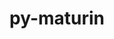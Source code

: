 ---
title: "py-maturin"
layout: cache
categories: [package, develop]
meta: {"compilers": ["apple-clang@=16.0.0", "gcc@=11.1.0", "gcc@=11.4.0", "gcc@=13.2.0", "gcc@=7.5.0"], "num_specs": 139, "num_specs_by_stack": {"data-vis-sdk": 8, "e4s": 18, "e4s-neoverse-v2": 12, "ml-darwin-aarch64-mps": 25, "ml-linux-aarch64-cpu": 24, "ml-linux-aarch64-cuda": 23, "ml-linux-x86_64-cpu": 25, "ml-linux-x86_64-cuda": 26, "ml-linux-x86_64-rocm": 6, "radiuss": 12, "root": 139}, "oss": ["sequoia", "ubuntu18.04", "ubuntu20.04", "ubuntu22.04", "ubuntu24.04"], "platforms": ["darwin", "linux"], "stacks": ["data-vis-sdk", "e4s", "e4s-neoverse-v2", "ml-darwin-aarch64-mps", "ml-linux-aarch64-cpu", "ml-linux-aarch64-cuda", "ml-linux-x86_64-cpu", "ml-linux-x86_64-cuda", "ml-linux-x86_64-rocm", "radiuss", "root"], "targets": ["aarch64", "neoverse_v2", "x86_64_v3"], "versions": ["1.8.2"]}
spec_details: [{"compiler": "gcc@=13.2.0", "hash": "22fzmq7jnei3ekkdtc6cjdilra7hdl2t", "os": "ubuntu24.04", "platform": "linux", "size": "-", "stacks": ["ml-linux-aarch64-cpu", "ml-linux-aarch64-cuda", "root"], "target": "aarch64", "variants": ["build_system=python_pip"], "versions": ["1.8.2"]}, {"compiler": "gcc@=11.4.0", "hash": "2aqb7ytsciskbvvdr4ehmdynck455qhx", "os": "ubuntu22.04", "platform": "linux", "size": "-", "stacks": ["e4s", "root"], "target": "x86_64_v3", "variants": ["build_system=python_pip"], "versions": ["1.8.2"]}, {"compiler": "gcc@=13.2.0", "hash": "2hunvia3esbo5ausq6xelh23qhp73xrr", "os": "ubuntu24.04", "platform": "linux", "size": "-", "stacks": ["ml-linux-aarch64-cpu", "ml-linux-aarch64-cuda", "root"], "target": "aarch64", "variants": ["build_system=python_pip"], "versions": ["1.8.2"]}, {"compiler": "gcc@=11.4.0", "hash": "2jaunp4rjxdgt3qbfnxal5lhowwi7e6a", "os": "ubuntu22.04", "platform": "linux", "size": "-", "stacks": ["e4s", "root"], "target": "x86_64_v3", "variants": ["build_system=python_pip"], "versions": ["1.8.2"]}, {"compiler": "gcc@=13.2.0", "hash": "2lnimy6y4ts4dhh7nhsct65kv7yzq35f", "os": "ubuntu24.04", "platform": "linux", "size": "-", "stacks": ["ml-linux-aarch64-cpu", "ml-linux-aarch64-cuda", "root"], "target": "aarch64", "variants": ["build_system=python_pip"], "versions": ["1.8.2"]}, {"compiler": "gcc@=13.2.0", "hash": "2pgobadliw2aqgrmy5uddk3c44v43yhh", "os": "ubuntu24.04", "platform": "linux", "size": "-", "stacks": ["ml-linux-aarch64-cpu", "ml-linux-aarch64-cuda", "root"], "target": "aarch64", "variants": ["build_system=python_pip"], "versions": ["1.8.2"]}, {"compiler": "apple-clang@=16.0.0", "hash": "3gyt5xht2ys7ck4h3aiul7cyeyu4hvhy", "os": "sequoia", "platform": "darwin", "size": "-", "stacks": ["ml-darwin-aarch64-mps", "root"], "target": "aarch64", "variants": ["build_system=python_pip"], "versions": ["1.8.2"]}, {"compiler": "gcc@=13.2.0", "hash": "3ipld72rmp7ummjnnifeypeqxj75wgef", "os": "ubuntu24.04", "platform": "linux", "size": "-", "stacks": ["ml-linux-x86_64-cpu", "ml-linux-x86_64-cuda", "ml-linux-x86_64-rocm", "root"], "target": "x86_64_v3", "variants": ["build_system=python_pip"], "versions": ["1.8.2"]}, {"compiler": "gcc@=11.4.0", "hash": "3irvditcar2hqgxzatmlwnn34mq4wcwv", "os": "ubuntu22.04", "platform": "linux", "size": "-", "stacks": ["e4s", "root"], "target": "x86_64_v3", "variants": ["build_system=python_pip"], "versions": ["1.8.2"]}, {"compiler": "gcc@=7.5.0", "hash": "3nr25fr6zdk67tqjip3sahfghkp6le63", "os": "ubuntu18.04", "platform": "linux", "size": "-", "stacks": ["root"], "target": "x86_64_v3", "variants": ["build_system=python_pip"], "versions": ["1.8.2"]}, {"compiler": "apple-clang@=16.0.0", "hash": "3th3u4ptjovu75sjdodx26gggcbz2edo", "os": "sequoia", "platform": "darwin", "size": "-", "stacks": ["ml-darwin-aarch64-mps", "root"], "target": "aarch64", "variants": ["build_system=python_pip"], "versions": ["1.8.2"]}, {"compiler": "apple-clang@=16.0.0", "hash": "3wmdd2ngymocqfg4msqnekk5o6mpoawn", "os": "sequoia", "platform": "darwin", "size": "-", "stacks": ["ml-darwin-aarch64-mps", "root"], "target": "aarch64", "variants": ["build_system=python_pip"], "versions": ["1.8.2"]}, {"compiler": "gcc@=7.5.0", "hash": "3zty7z6bwg4pf4voe6vmylfpweygokqt", "os": "ubuntu18.04", "platform": "linux", "size": "-", "stacks": ["radiuss", "root"], "target": "x86_64_v3", "variants": ["build_system=python_pip"], "versions": ["1.8.2"]}, {"compiler": "apple-clang@=16.0.0", "hash": "42beqlremq43sdtytlhfrciul5jk5igw", "os": "sequoia", "platform": "darwin", "size": "-", "stacks": ["ml-darwin-aarch64-mps", "root"], "target": "aarch64", "variants": ["build_system=python_pip"], "versions": ["1.8.2"]}, {"compiler": "gcc@=11.4.0", "hash": "4d26whlpwo6365biqrmjyqapemqfakkq", "os": "ubuntu22.04", "platform": "linux", "size": "-", "stacks": ["e4s", "root"], "target": "x86_64_v3", "variants": ["build_system=python_pip"], "versions": ["1.8.2"]}, {"compiler": "gcc@=13.2.0", "hash": "4xw2ayczhqqvkod5nskutizxsuvklqxt", "os": "ubuntu24.04", "platform": "linux", "size": "-", "stacks": ["ml-linux-aarch64-cpu", "ml-linux-aarch64-cuda", "root"], "target": "aarch64", "variants": ["build_system=python_pip"], "versions": ["1.8.2"]}, {"compiler": "gcc@=13.2.0", "hash": "53jejrngkg45j634oqgx5zxckfpy3m3g", "os": "ubuntu24.04", "platform": "linux", "size": "-", "stacks": ["ml-linux-aarch64-cpu", "ml-linux-aarch64-cuda", "root"], "target": "aarch64", "variants": ["build_system=python_pip"], "versions": ["1.8.2"]}, {"compiler": "gcc@=13.2.0", "hash": "5pqeig2xohkuuonj36vyy3wpjlg27m4e", "os": "ubuntu24.04", "platform": "linux", "size": "-", "stacks": ["ml-linux-x86_64-cpu", "ml-linux-x86_64-cuda", "ml-linux-x86_64-rocm", "root"], "target": "x86_64_v3", "variants": ["build_system=python_pip"], "versions": ["1.8.2"]}, {"compiler": "gcc@=13.2.0", "hash": "6vubi5nup2f4wruohh3bgbmwrm65tm7b", "os": "ubuntu24.04", "platform": "linux", "size": "-", "stacks": ["ml-linux-x86_64-cpu", "ml-linux-x86_64-cuda", "root"], "target": "x86_64_v3", "variants": ["build_system=python_pip"], "versions": ["1.8.2"]}, {"compiler": "gcc@=13.2.0", "hash": "6w5haxvjzmc5rbl4r2fenoelg7tk273t", "os": "ubuntu24.04", "platform": "linux", "size": "-", "stacks": ["ml-linux-aarch64-cpu", "ml-linux-aarch64-cuda", "root"], "target": "aarch64", "variants": ["build_system=python_pip"], "versions": ["1.8.2"]}, {"compiler": "gcc@=13.2.0", "hash": "72s6gxtlahep64w5iuwmoxzuzmnmb4rr", "os": "ubuntu24.04", "platform": "linux", "size": "-", "stacks": ["ml-linux-aarch64-cpu", "root"], "target": "aarch64", "variants": ["build_system=python_pip"], "versions": ["1.8.2"]}, {"compiler": "gcc@=7.5.0", "hash": "7ccb7fjesj2zqdcfpev3lcizsw2fo3rb", "os": "ubuntu18.04", "platform": "linux", "size": "-", "stacks": ["radiuss", "root"], "target": "x86_64_v3", "variants": ["build_system=python_pip"], "versions": ["1.8.2"]}, {"compiler": "apple-clang@=16.0.0", "hash": "7fc6lehuowp2gxdypsd4y26mkjovw6b6", "os": "sequoia", "platform": "darwin", "size": "-", "stacks": ["ml-darwin-aarch64-mps", "root"], "target": "aarch64", "variants": ["build_system=python_pip"], "versions": ["1.8.2"]}, {"compiler": "gcc@=13.2.0", "hash": "7jxurasbtolu7cp7srfsowojnoqc5k62", "os": "ubuntu24.04", "platform": "linux", "size": "-", "stacks": ["root"], "target": "aarch64", "variants": ["build_system=python_pip"], "versions": ["1.8.2"]}, {"compiler": "gcc@=11.1.0", "hash": "7lmxvnafdukyhl7jz4azilvox45xnsme", "os": "ubuntu20.04", "platform": "linux", "size": "-", "stacks": ["data-vis-sdk", "root"], "target": "x86_64_v3", "variants": ["build_system=python_pip"], "versions": ["1.8.2"]}, {"compiler": "gcc@=11.4.0", "hash": "7m54o5ucw3upkagqaaa6dahjl3qjpczq", "os": "ubuntu22.04", "platform": "linux", "size": "-", "stacks": ["e4s-neoverse-v2", "root"], "target": "neoverse_v2", "variants": ["build_system=python_pip"], "versions": ["1.8.2"]}, {"compiler": "apple-clang@=16.0.0", "hash": "7mgju42f5kt6yrszdh4yxb2framoqfwh", "os": "sequoia", "platform": "darwin", "size": "-", "stacks": ["ml-darwin-aarch64-mps", "root"], "target": "aarch64", "variants": ["build_system=python_pip"], "versions": ["1.8.2"]}, {"compiler": "gcc@=13.2.0", "hash": "7wqlovgym6gzlbxqxwjlvsazpln4h6fv", "os": "ubuntu24.04", "platform": "linux", "size": "-", "stacks": ["ml-linux-x86_64-cuda", "root"], "target": "x86_64_v3", "variants": ["build_system=python_pip"], "versions": ["1.8.2"]}, {"compiler": "apple-clang@=16.0.0", "hash": "aae3a7hv5hi5mqoylynw6y6r3bro4rqh", "os": "sequoia", "platform": "darwin", "size": "-", "stacks": ["ml-darwin-aarch64-mps", "root"], "target": "aarch64", "variants": ["build_system=python_pip"], "versions": ["1.8.2"]}, {"compiler": "gcc@=11.1.0", "hash": "amwjqgvkv3esj6cng2b5nhtnpqs3yrjl", "os": "ubuntu20.04", "platform": "linux", "size": "-", "stacks": ["data-vis-sdk", "root"], "target": "x86_64_v3", "variants": ["build_system=python_pip"], "versions": ["1.8.2"]}, {"compiler": "gcc@=11.4.0", "hash": "aookipprsv3ldlyj5aks4tdo7osz6cse", "os": "ubuntu22.04", "platform": "linux", "size": "-", "stacks": ["e4s", "root"], "target": "x86_64_v3", "variants": ["build_system=python_pip"], "versions": ["1.8.2"]}, {"compiler": "gcc@=13.2.0", "hash": "bcw7pzvfmu5sgro5bmkxq5q77nwqe7n2", "os": "ubuntu24.04", "platform": "linux", "size": "-", "stacks": ["ml-linux-aarch64-cpu", "ml-linux-aarch64-cuda", "root"], "target": "aarch64", "variants": ["build_system=python_pip"], "versions": ["1.8.2"]}, {"compiler": "gcc@=13.2.0", "hash": "bvmjtn2mqcg3dfqbnbwefvlvuy454fsv", "os": "ubuntu24.04", "platform": "linux", "size": "-", "stacks": ["ml-linux-x86_64-cpu", "ml-linux-x86_64-cuda", "ml-linux-x86_64-rocm", "root"], "target": "x86_64_v3", "variants": ["build_system=python_pip"], "versions": ["1.8.2"]}, {"compiler": "gcc@=13.2.0", "hash": "c2atpzj3zsrjkzvqr4r2lho7lwyehzcf", "os": "ubuntu24.04", "platform": "linux", "size": "-", "stacks": ["ml-linux-aarch64-cpu", "ml-linux-aarch64-cuda", "root"], "target": "aarch64", "variants": ["build_system=python_pip"], "versions": ["1.8.2"]}, {"compiler": "apple-clang@=16.0.0", "hash": "c4bqftvs4tt4fkkjdqkg5trb57fgrfek", "os": "sequoia", "platform": "darwin", "size": "-", "stacks": ["ml-darwin-aarch64-mps", "root"], "target": "aarch64", "variants": ["build_system=python_pip"], "versions": ["1.8.2"]}, {"compiler": "gcc@=11.4.0", "hash": "c7u5hduvjdzh5vk3w7repmvxlfdelzgu", "os": "ubuntu22.04", "platform": "linux", "size": "-", "stacks": ["e4s-neoverse-v2", "root"], "target": "neoverse_v2", "variants": ["build_system=python_pip"], "versions": ["1.8.2"]}, {"compiler": "gcc@=11.4.0", "hash": "dfdzy2nctdmyftilfn4iix2o2rjfj4v6", "os": "ubuntu22.04", "platform": "linux", "size": "-", "stacks": ["e4s-neoverse-v2", "root"], "target": "neoverse_v2", "variants": ["build_system=python_pip"], "versions": ["1.8.2"]}, {"compiler": "gcc@=7.5.0", "hash": "dmvj5qsot3lg5scjdcbtayhg7vssgyvt", "os": "ubuntu18.04", "platform": "linux", "size": "-", "stacks": ["root"], "target": "x86_64_v3", "variants": ["build_system=python_pip"], "versions": ["1.8.2"]}, {"compiler": "gcc@=11.4.0", "hash": "dnm3bp7cdshuwvkrmo5djxyisxdf44y2", "os": "ubuntu22.04", "platform": "linux", "size": "-", "stacks": ["e4s-neoverse-v2", "root"], "target": "neoverse_v2", "variants": ["build_system=python_pip"], "versions": ["1.8.2"]}, {"compiler": "gcc@=13.2.0", "hash": "dnxkji3mm57xwymiayzhifvshuy3sqim", "os": "ubuntu24.04", "platform": "linux", "size": "-", "stacks": ["ml-linux-aarch64-cpu", "ml-linux-aarch64-cuda", "root"], "target": "aarch64", "variants": ["build_system=python_pip"], "versions": ["1.8.2"]}, {"compiler": "apple-clang@=16.0.0", "hash": "drbbbmms2sezoemg4wp6cnvpc75q5ne2", "os": "sequoia", "platform": "darwin", "size": "-", "stacks": ["ml-darwin-aarch64-mps", "root"], "target": "aarch64", "variants": ["build_system=python_pip"], "versions": ["1.8.2"]}, {"compiler": "apple-clang@=16.0.0", "hash": "dsa5hb2htqfehi4qkhzuayltvaxctuwe", "os": "sequoia", "platform": "darwin", "size": "-", "stacks": ["ml-darwin-aarch64-mps", "root"], "target": "aarch64", "variants": ["build_system=python_pip"], "versions": ["1.8.2"]}, {"compiler": "apple-clang@=16.0.0", "hash": "dtpzysqhif52biqacvncjibppzjtf33f", "os": "sequoia", "platform": "darwin", "size": "-", "stacks": ["ml-darwin-aarch64-mps", "root"], "target": "aarch64", "variants": ["build_system=python_pip"], "versions": ["1.8.2"]}, {"compiler": "gcc@=13.2.0", "hash": "dwimgkhx46tep5jgqjaghcqoocqdtdrs", "os": "ubuntu24.04", "platform": "linux", "size": "-", "stacks": ["ml-linux-aarch64-cpu", "ml-linux-aarch64-cuda", "root"], "target": "aarch64", "variants": ["build_system=python_pip"], "versions": ["1.8.2"]}, {"compiler": "gcc@=13.2.0", "hash": "dychjsiqaaa6hzg2uvfb7ubbydvuydp7", "os": "ubuntu24.04", "platform": "linux", "size": "-", "stacks": ["ml-linux-aarch64-cpu", "ml-linux-aarch64-cuda", "root"], "target": "aarch64", "variants": ["build_system=python_pip"], "versions": ["1.8.2"]}, {"compiler": "gcc@=7.5.0", "hash": "efveq7omoe3lig47g6jqaed3c3hkxaot", "os": "ubuntu18.04", "platform": "linux", "size": "-", "stacks": ["radiuss", "root"], "target": "x86_64_v3", "variants": ["build_system=python_pip"], "versions": ["1.8.2"]}, {"compiler": "gcc@=13.2.0", "hash": "ehb5n7wflwar5mg7f2kexhpcsszr3bnm", "os": "ubuntu24.04", "platform": "linux", "size": "-", "stacks": ["ml-linux-x86_64-cpu", "ml-linux-x86_64-cuda", "ml-linux-x86_64-rocm", "root"], "target": "x86_64_v3", "variants": ["build_system=python_pip"], "versions": ["1.8.2"]}, {"compiler": "gcc@=13.2.0", "hash": "em2dat35nd347xxoymtdegvytiyidlgh", "os": "ubuntu24.04", "platform": "linux", "size": "-", "stacks": ["ml-linux-x86_64-cpu", "ml-linux-x86_64-cuda", "root"], "target": "x86_64_v3", "variants": ["build_system=python_pip"], "versions": ["1.8.2"]}, {"compiler": "apple-clang@=16.0.0", "hash": "eos4o53nkdb36be63xlfs45z4y4f7cko", "os": "sequoia", "platform": "darwin", "size": "-", "stacks": ["ml-darwin-aarch64-mps", "root"], "target": "aarch64", "variants": ["build_system=python_pip"], "versions": ["1.8.2"]}, {"compiler": "gcc@=13.2.0", "hash": "esjb7s6igpnqktdmadeopghdzn6tlu5f", "os": "ubuntu24.04", "platform": "linux", "size": "-", "stacks": ["ml-linux-x86_64-cpu", "ml-linux-x86_64-cuda", "root"], "target": "x86_64_v3", "variants": ["build_system=python_pip"], "versions": ["1.8.2"]}, {"compiler": "apple-clang@=16.0.0", "hash": "eucmaf6v3cuslefpx2wr3c322yuhxbrj", "os": "sequoia", "platform": "darwin", "size": "-", "stacks": ["ml-darwin-aarch64-mps", "root"], "target": "aarch64", "variants": ["build_system=python_pip"], "versions": ["1.8.2"]}, {"compiler": "gcc@=13.2.0", "hash": "feucwv3huxcnc3k7hlmsamzjycwlrtql", "os": "ubuntu24.04", "platform": "linux", "size": "-", "stacks": ["ml-linux-x86_64-cpu", "ml-linux-x86_64-cuda", "root"], "target": "x86_64_v3", "variants": ["build_system=python_pip"], "versions": ["1.8.2"]}, {"compiler": "gcc@=11.4.0", "hash": "fuheblls3z6ukhfexhycp72j6rxakwfh", "os": "ubuntu22.04", "platform": "linux", "size": "-", "stacks": ["e4s-neoverse-v2", "root"], "target": "neoverse_v2", "variants": ["build_system=python_pip"], "versions": ["1.8.2"]}, {"compiler": "gcc@=11.4.0", "hash": "fuv2a4urqxzqbw7mly3u4e4bf5oril7b", "os": "ubuntu22.04", "platform": "linux", "size": "-", "stacks": ["e4s-neoverse-v2", "root"], "target": "neoverse_v2", "variants": ["build_system=python_pip"], "versions": ["1.8.2"]}, {"compiler": "gcc@=11.4.0", "hash": "g2vvbydc2qfsfgh53x3dqxvd363pvcrc", "os": "ubuntu22.04", "platform": "linux", "size": "-", "stacks": ["e4s-neoverse-v2", "root"], "target": "neoverse_v2", "variants": ["build_system=python_pip"], "versions": ["1.8.2"]}, {"compiler": "gcc@=13.2.0", "hash": "g5lr3ylltwdjdgdnpg6ugln6qypn2ljf", "os": "ubuntu24.04", "platform": "linux", "size": "-", "stacks": ["ml-linux-aarch64-cpu", "ml-linux-aarch64-cuda", "root"], "target": "aarch64", "variants": ["build_system=python_pip"], "versions": ["1.8.2"]}, {"compiler": "apple-clang@=16.0.0", "hash": "gbl7fvwpjqsggcjhuwe7y6arlxsdnztu", "os": "sequoia", "platform": "darwin", "size": "-", "stacks": ["ml-darwin-aarch64-mps", "root"], "target": "aarch64", "variants": ["build_system=python_pip"], "versions": ["1.8.2"]}, {"compiler": "gcc@=13.2.0", "hash": "gersi2yobds4wlvmzzqfpbie2nrg2axj", "os": "ubuntu24.04", "platform": "linux", "size": "-", "stacks": ["ml-linux-aarch64-cpu", "ml-linux-aarch64-cuda", "root"], "target": "aarch64", "variants": ["build_system=python_pip"], "versions": ["1.8.2"]}, {"compiler": "gcc@=13.2.0", "hash": "ggijd2kl37lmnxwox3l55qdbv54v2g26", "os": "ubuntu24.04", "platform": "linux", "size": "-", "stacks": ["ml-linux-aarch64-cpu", "ml-linux-aarch64-cuda", "root"], "target": "aarch64", "variants": ["build_system=python_pip"], "versions": ["1.8.2"]}, {"compiler": "gcc@=11.4.0", "hash": "gi6rkfp3ga7ph3jizzgua7c3entcnapi", "os": "ubuntu22.04", "platform": "linux", "size": "-", "stacks": ["e4s", "root"], "target": "x86_64_v3", "variants": ["build_system=python_pip"], "versions": ["1.8.2"]}, {"compiler": "gcc@=11.4.0", "hash": "gknnrttclrylxzarj5rfda3hw3xqmecf", "os": "ubuntu22.04", "platform": "linux", "size": "-", "stacks": ["e4s", "root"], "target": "x86_64_v3", "variants": ["build_system=python_pip"], "versions": ["1.8.2"]}, {"compiler": "gcc@=11.1.0", "hash": "gtle5trnqvbuy6qqhbqhrhqoxno727xf", "os": "ubuntu20.04", "platform": "linux", "size": "-", "stacks": ["data-vis-sdk", "root"], "target": "x86_64_v3", "variants": ["build_system=python_pip"], "versions": ["1.8.2"]}, {"compiler": "gcc@=11.4.0", "hash": "gxkicfcuthjhfvwi7x3fjbkskf7x5orr", "os": "ubuntu22.04", "platform": "linux", "size": "-", "stacks": ["root"], "target": "x86_64_v3", "variants": ["build_system=python_pip"], "versions": ["1.8.2"]}, {"compiler": "gcc@=13.2.0", "hash": "h4pvqsbstiqy46yveuaudrbhiahwqpb3", "os": "ubuntu24.04", "platform": "linux", "size": "-", "stacks": ["ml-linux-aarch64-cpu", "ml-linux-aarch64-cuda", "root"], "target": "aarch64", "variants": ["build_system=python_pip"], "versions": ["1.8.2"]}, {"compiler": "gcc@=13.2.0", "hash": "hddkjc67m52mzw2ezna7t5h5okbto2rj", "os": "ubuntu24.04", "platform": "linux", "size": "-", "stacks": ["ml-linux-x86_64-cpu", "ml-linux-x86_64-cuda", "root"], "target": "x86_64_v3", "variants": ["build_system=python_pip"], "versions": ["1.8.2"]}, {"compiler": "gcc@=11.4.0", "hash": "hgth53whad25kyhyquis3fzix6k5ynyx", "os": "ubuntu22.04", "platform": "linux", "size": "-", "stacks": ["e4s", "root"], "target": "x86_64_v3", "variants": ["build_system=python_pip"], "versions": ["1.8.2"]}, {"compiler": "gcc@=11.1.0", "hash": "hlrvbxc2477xxn47hp3t4oxeavda3zqh", "os": "ubuntu20.04", "platform": "linux", "size": "-", "stacks": ["data-vis-sdk", "root"], "target": "x86_64_v3", "variants": ["build_system=python_pip"], "versions": ["1.8.2"]}, {"compiler": "gcc@=7.5.0", "hash": "hpswv6sbxwdwbyfivedgii3eyiapimak", "os": "ubuntu18.04", "platform": "linux", "size": "-", "stacks": ["radiuss", "root"], "target": "x86_64_v3", "variants": ["build_system=python_pip"], "versions": ["1.8.2"]}, {"compiler": "apple-clang@=16.0.0", "hash": "hwoviti3rfz2mxh32j3qy73l5d66dtxi", "os": "sequoia", "platform": "darwin", "size": "-", "stacks": ["ml-darwin-aarch64-mps", "root"], "target": "aarch64", "variants": ["build_system=python_pip"], "versions": ["1.8.2"]}, {"compiler": "gcc@=13.2.0", "hash": "iax7hifyyaw2cy6chnsygjytb7cwdaja", "os": "ubuntu24.04", "platform": "linux", "size": "-", "stacks": ["ml-linux-x86_64-cpu", "ml-linux-x86_64-cuda", "root"], "target": "x86_64_v3", "variants": ["build_system=python_pip"], "versions": ["1.8.2"]}, {"compiler": "gcc@=13.2.0", "hash": "ii6xyqpmoftxhlcb6qme2jurbjejm6ej", "os": "ubuntu24.04", "platform": "linux", "size": "-", "stacks": ["ml-linux-x86_64-cpu", "ml-linux-x86_64-cuda", "root"], "target": "x86_64_v3", "variants": ["build_system=python_pip"], "versions": ["1.8.2"]}, {"compiler": "gcc@=13.2.0", "hash": "inm7phv4v6qf2ztbufgx67ymkb5ryas4", "os": "ubuntu24.04", "platform": "linux", "size": "-", "stacks": ["ml-linux-x86_64-cpu", "ml-linux-x86_64-cuda", "ml-linux-x86_64-rocm", "root"], "target": "x86_64_v3", "variants": ["build_system=python_pip"], "versions": ["1.8.2"]}, {"compiler": "gcc@=13.2.0", "hash": "ir3ddwgsv3344fcf2h6r4nybpoe7cacg", "os": "ubuntu24.04", "platform": "linux", "size": "-", "stacks": ["ml-linux-aarch64-cpu", "ml-linux-aarch64-cuda", "root"], "target": "aarch64", "variants": ["build_system=python_pip"], "versions": ["1.8.2"]}, {"compiler": "gcc@=13.2.0", "hash": "ittuia2dc3ekpcfcmai2b6o3lovunuby", "os": "ubuntu24.04", "platform": "linux", "size": "-", "stacks": ["ml-linux-x86_64-cpu", "ml-linux-x86_64-cuda", "root"], "target": "x86_64_v3", "variants": ["build_system=python_pip"], "versions": ["1.8.2"]}, {"compiler": "gcc@=11.4.0", "hash": "jdn6tka7eyy6bbezgfcynrq2axaodgrt", "os": "ubuntu22.04", "platform": "linux", "size": "-", "stacks": ["e4s", "root"], "target": "x86_64_v3", "variants": ["build_system=python_pip"], "versions": ["1.8.2"]}, {"compiler": "gcc@=13.2.0", "hash": "jhxak6bxgjguc2vfyvtqpc4kxpm5jspj", "os": "ubuntu24.04", "platform": "linux", "size": "-", "stacks": ["ml-linux-x86_64-cpu", "ml-linux-x86_64-cuda", "ml-linux-x86_64-rocm", "root"], "target": "x86_64_v3", "variants": ["build_system=python_pip"], "versions": ["1.8.2"]}, {"compiler": "gcc@=13.2.0", "hash": "k23nqm7y7z52ylolbzwz5mloketxs75j", "os": "ubuntu24.04", "platform": "linux", "size": "-", "stacks": ["ml-linux-x86_64-cpu", "ml-linux-x86_64-cuda", "root"], "target": "x86_64_v3", "variants": ["build_system=python_pip"], "versions": ["1.8.2"]}, {"compiler": "gcc@=11.1.0", "hash": "k53rq3e2pc5h6xe25ybt33sse7rxbjfl", "os": "ubuntu20.04", "platform": "linux", "size": "-", "stacks": ["data-vis-sdk", "root"], "target": "x86_64_v3", "variants": ["build_system=python_pip"], "versions": ["1.8.2"]}, {"compiler": "apple-clang@=16.0.0", "hash": "kh7vpdt5fmn65d7yatlkjmyjkeiyngou", "os": "sequoia", "platform": "darwin", "size": "-", "stacks": ["ml-darwin-aarch64-mps", "root"], "target": "aarch64", "variants": ["build_system=python_pip"], "versions": ["1.8.2"]}, {"compiler": "gcc@=7.5.0", "hash": "khqq336zarsu2bdganrkydxsa72eqvzq", "os": "ubuntu18.04", "platform": "linux", "size": "-", "stacks": ["radiuss", "root"], "target": "x86_64_v3", "variants": ["build_system=python_pip"], "versions": ["1.8.2"]}, {"compiler": "apple-clang@=16.0.0", "hash": "kx2z5s7hrfkh5ykdnfutyw32jllaqmnf", "os": "sequoia", "platform": "darwin", "size": "-", "stacks": ["root"], "target": "aarch64", "variants": ["build_system=python_pip"], "versions": ["1.8.2"]}, {"compiler": "gcc@=11.4.0", "hash": "l4yacla5573f53mhkzk5f7n5nq2d5m6r", "os": "ubuntu22.04", "platform": "linux", "size": "-", "stacks": ["e4s", "root"], "target": "x86_64_v3", "variants": ["build_system=python_pip"], "versions": ["1.8.2"]}, {"compiler": "gcc@=11.4.0", "hash": "lvuhrtkgiskfrc2ftend4cs4udx4nqyg", "os": "ubuntu22.04", "platform": "linux", "size": "-", "stacks": ["root"], "target": "neoverse_v2", "variants": ["build_system=python_pip"], "versions": ["1.8.2"]}, {"compiler": "gcc@=13.2.0", "hash": "m7trghqe4btg2zhvyzzjwwre3swvzdhl", "os": "ubuntu24.04", "platform": "linux", "size": "-", "stacks": ["ml-linux-x86_64-cpu", "ml-linux-x86_64-cuda", "root"], "target": "x86_64_v3", "variants": ["build_system=python_pip"], "versions": ["1.8.2"]}, {"compiler": "gcc@=11.4.0", "hash": "mnn6cgooacrg55ylzxw3r5ubrconurpy", "os": "ubuntu22.04", "platform": "linux", "size": "-", "stacks": ["e4s", "root"], "target": "x86_64_v3", "variants": ["build_system=python_pip"], "versions": ["1.8.2"]}, {"compiler": "apple-clang@=16.0.0", "hash": "mqf2d3d7xzc3ip3mvtzitpypi4qgoxnp", "os": "sequoia", "platform": "darwin", "size": "-", "stacks": ["ml-darwin-aarch64-mps", "root"], "target": "aarch64", "variants": ["build_system=python_pip"], "versions": ["1.8.2"]}, {"compiler": "gcc@=13.2.0", "hash": "mqznoleqbtpa3r7vnqp6zmadmev77cgn", "os": "ubuntu24.04", "platform": "linux", "size": "-", "stacks": ["ml-linux-x86_64-cpu", "ml-linux-x86_64-cuda", "root"], "target": "x86_64_v3", "variants": ["build_system=python_pip"], "versions": ["1.8.2"]}, {"compiler": "gcc@=7.5.0", "hash": "muahrrz3a2h2zdlvpvuvlqokekr35bfb", "os": "ubuntu18.04", "platform": "linux", "size": "-", "stacks": ["radiuss", "root"], "target": "x86_64_v3", "variants": ["build_system=python_pip"], "versions": ["1.8.2"]}, {"compiler": "gcc@=11.4.0", "hash": "mv2v5uj72ac4eie4ajq6g3pzsn7m52ty", "os": "ubuntu22.04", "platform": "linux", "size": "-", "stacks": ["e4s-neoverse-v2", "root"], "target": "neoverse_v2", "variants": ["build_system=python_pip"], "versions": ["1.8.2"]}, {"compiler": "gcc@=13.2.0", "hash": "mzooi5tzm25akotq6uhvnvgji3lxe5gw", "os": "ubuntu24.04", "platform": "linux", "size": "-", "stacks": ["ml-linux-x86_64-cpu", "ml-linux-x86_64-cuda", "root"], "target": "x86_64_v3", "variants": ["build_system=python_pip"], "versions": ["1.8.2"]}, {"compiler": "gcc@=13.2.0", "hash": "ngaskyu4ziycov2yg3sgaynourpd7mob", "os": "ubuntu24.04", "platform": "linux", "size": "-", "stacks": ["root"], "target": "x86_64_v3", "variants": ["build_system=python_pip"], "versions": ["1.8.2"]}, {"compiler": "gcc@=11.4.0", "hash": "nq7bqzijc5gtk5kgii26pdd5piqswqsl", "os": "ubuntu22.04", "platform": "linux", "size": "-", "stacks": ["root"], "target": "neoverse_v2", "variants": ["build_system=python_pip"], "versions": ["1.8.2"]}, {"compiler": "gcc@=7.5.0", "hash": "on7beufmccpwryie7dumww5oguigs43s", "os": "ubuntu18.04", "platform": "linux", "size": "-", "stacks": ["radiuss", "root"], "target": "x86_64_v3", "variants": ["build_system=python_pip"], "versions": ["1.8.2"]}, {"compiler": "gcc@=11.4.0", "hash": "p7odu4x7tdwunwugbzdlwi7l5whm4jib", "os": "ubuntu22.04", "platform": "linux", "size": "-", "stacks": ["e4s", "root"], "target": "x86_64_v3", "variants": ["build_system=python_pip"], "versions": ["1.8.2"]}, {"compiler": "apple-clang@=16.0.0", "hash": "pisj6hh264ipqsvu5b2tgv452oamirrb", "os": "sequoia", "platform": "darwin", "size": "-", "stacks": ["ml-darwin-aarch64-mps", "root"], "target": "aarch64", "variants": ["build_system=python_pip"], "versions": ["1.8.2"]}, {"compiler": "apple-clang@=16.0.0", "hash": "pkxmzlm3hnueif2ozdlgtjtqusvalpon", "os": "sequoia", "platform": "darwin", "size": "-", "stacks": ["ml-darwin-aarch64-mps", "root"], "target": "aarch64", "variants": ["build_system=python_pip"], "versions": ["1.8.2"]}, {"compiler": "gcc@=13.2.0", "hash": "pncxxf2oqaegw3hmfao23sance5ohsho", "os": "ubuntu24.04", "platform": "linux", "size": "-", "stacks": ["ml-linux-x86_64-cpu", "ml-linux-x86_64-cuda", "root"], "target": "x86_64_v3", "variants": ["build_system=python_pip"], "versions": ["1.8.2"]}, {"compiler": "apple-clang@=16.0.0", "hash": "ptdn5med37p2cbx7qpllfnipzvbkpyt7", "os": "sequoia", "platform": "darwin", "size": "-", "stacks": ["ml-darwin-aarch64-mps", "root"], "target": "aarch64", "variants": ["build_system=python_pip"], "versions": ["1.8.2"]}, {"compiler": "gcc@=13.2.0", "hash": "qagy7wv7tb5lqgjs6qsynjrkmczerbvr", "os": "ubuntu24.04", "platform": "linux", "size": "-", "stacks": ["ml-linux-aarch64-cpu", "ml-linux-aarch64-cuda", "root"], "target": "aarch64", "variants": ["build_system=python_pip"], "versions": ["1.8.2"]}, {"compiler": "apple-clang@=16.0.0", "hash": "qbanopbzfmk62j6d6m3ws5kuson5ojdx", "os": "sequoia", "platform": "darwin", "size": "-", "stacks": ["ml-darwin-aarch64-mps", "root"], "target": "aarch64", "variants": ["build_system=python_pip"], "versions": ["1.8.2"]}, {"compiler": "gcc@=11.1.0", "hash": "qllwc7q57yftvd3bynfull5jog5gzj5l", "os": "ubuntu20.04", "platform": "linux", "size": "-", "stacks": ["data-vis-sdk", "root"], "target": "x86_64_v3", "variants": ["build_system=python_pip"], "versions": ["1.8.2"]}, {"compiler": "gcc@=13.2.0", "hash": "qnkgfzcego26lvznjwackbokcdwa624j", "os": "ubuntu24.04", "platform": "linux", "size": "-", "stacks": ["ml-linux-x86_64-cpu", "ml-linux-x86_64-cuda", "root"], "target": "x86_64_v3", "variants": ["build_system=python_pip"], "versions": ["1.8.2"]}, {"compiler": "gcc@=13.2.0", "hash": "qusmjgojs42rb5hzddxtskud5h3zomp2", "os": "ubuntu24.04", "platform": "linux", "size": "-", "stacks": ["ml-linux-aarch64-cpu", "ml-linux-aarch64-cuda", "root"], "target": "aarch64", "variants": ["build_system=python_pip"], "versions": ["1.8.2"]}, {"compiler": "gcc@=11.4.0", "hash": "r434nvplzhotano2ffq37jozkhs4a6ih", "os": "ubuntu22.04", "platform": "linux", "size": "-", "stacks": ["e4s", "root"], "target": "x86_64_v3", "variants": ["build_system=python_pip"], "versions": ["1.8.2"]}, {"compiler": "gcc@=13.2.0", "hash": "r5f6zgywzfny3xzgitzns7i5o2kzx74x", "os": "ubuntu24.04", "platform": "linux", "size": "-", "stacks": ["ml-linux-aarch64-cpu", "ml-linux-aarch64-cuda", "root"], "target": "aarch64", "variants": ["build_system=python_pip"], "versions": ["1.8.2"]}, {"compiler": "gcc@=13.2.0", "hash": "r5lkkk5j5ovehko6s5cy2xxrp5liywut", "os": "ubuntu24.04", "platform": "linux", "size": "-", "stacks": ["root"], "target": "aarch64", "variants": ["build_system=python_pip"], "versions": ["1.8.2"]}, {"compiler": "gcc@=7.5.0", "hash": "rto5g777vlvpwwlteqalkfw6zmedegqp", "os": "ubuntu18.04", "platform": "linux", "size": "-", "stacks": ["radiuss", "root"], "target": "x86_64_v3", "variants": ["build_system=python_pip"], "versions": ["1.8.2"]}, {"compiler": "gcc@=11.4.0", "hash": "s6irjwkbxqcgrpahqodej45pggyxgdi7", "os": "ubuntu22.04", "platform": "linux", "size": "-", "stacks": ["e4s", "root"], "target": "x86_64_v3", "variants": ["build_system=python_pip"], "versions": ["1.8.2"]}, {"compiler": "apple-clang@=16.0.0", "hash": "shogidfc647wlln3w7df4aewjsexsfwx", "os": "sequoia", "platform": "darwin", "size": "-", "stacks": ["root"], "target": "aarch64", "variants": ["build_system=python_pip"], "versions": ["1.8.2"]}, {"compiler": "gcc@=11.4.0", "hash": "spdojz7t65vqew4tfoyxfrtvhuejb3fz", "os": "ubuntu22.04", "platform": "linux", "size": "-", "stacks": ["e4s-neoverse-v2", "root"], "target": "neoverse_v2", "variants": ["build_system=python_pip"], "versions": ["1.8.2"]}, {"compiler": "apple-clang@=16.0.0", "hash": "sulgqf4yg6bkeqzvoh4jc6oe52bghyg2", "os": "sequoia", "platform": "darwin", "size": "-", "stacks": ["ml-darwin-aarch64-mps", "root"], "target": "aarch64", "variants": ["build_system=python_pip"], "versions": ["1.8.2"]}, {"compiler": "apple-clang@=16.0.0", "hash": "svxfwwa2kub37duoj3crg27h3tjnxam6", "os": "sequoia", "platform": "darwin", "size": "-", "stacks": ["ml-darwin-aarch64-mps", "root"], "target": "aarch64", "variants": ["build_system=python_pip"], "versions": ["1.8.2"]}, {"compiler": "gcc@=11.4.0", "hash": "swvyqi7d6xr75ui54j2pg56oo5rbbb2z", "os": "ubuntu22.04", "platform": "linux", "size": "-", "stacks": ["e4s", "root"], "target": "x86_64_v3", "variants": ["build_system=python_pip"], "versions": ["1.8.2"]}, {"compiler": "gcc@=7.5.0", "hash": "taqwtgtlg3khmqzncug5msul4nd2nqn2", "os": "ubuntu18.04", "platform": "linux", "size": "-", "stacks": ["radiuss", "root"], "target": "x86_64_v3", "variants": ["build_system=python_pip"], "versions": ["1.8.2"]}, {"compiler": "gcc@=13.2.0", "hash": "tf5u6k6buu56do26iglmjrfdmj3jxvfq", "os": "ubuntu24.04", "platform": "linux", "size": "-", "stacks": ["ml-linux-aarch64-cpu", "ml-linux-aarch64-cuda", "root"], "target": "aarch64", "variants": ["build_system=python_pip"], "versions": ["1.8.2"]}, {"compiler": "apple-clang@=16.0.0", "hash": "tqyergjbkthjd2dqatsrl5ukghezysz2", "os": "sequoia", "platform": "darwin", "size": "-", "stacks": ["root"], "target": "aarch64", "variants": ["build_system=python_pip"], "versions": ["1.8.2"]}, {"compiler": "apple-clang@=16.0.0", "hash": "trj3ksenk4iiy2enormauibveujcyzql", "os": "sequoia", "platform": "darwin", "size": "-", "stacks": ["ml-darwin-aarch64-mps", "root"], "target": "aarch64", "variants": ["build_system=python_pip"], "versions": ["1.8.2"]}, {"compiler": "gcc@=13.2.0", "hash": "u6eynuvc6n3h3tlr37ccw5mqegcf3ca4", "os": "ubuntu24.04", "platform": "linux", "size": "-", "stacks": ["ml-linux-x86_64-cpu", "ml-linux-x86_64-cuda", "root"], "target": "x86_64_v3", "variants": ["build_system=python_pip"], "versions": ["1.8.2"]}, {"compiler": "gcc@=11.4.0", "hash": "u7hxbk256nbsey746utjjefocc3z55hc", "os": "ubuntu22.04", "platform": "linux", "size": "-", "stacks": ["e4s", "root"], "target": "x86_64_v3", "variants": ["build_system=python_pip"], "versions": ["1.8.2"]}, {"compiler": "gcc@=13.2.0", "hash": "ufgcvlmanc3ulsmiamomzpdqi27zgb6a", "os": "ubuntu24.04", "platform": "linux", "size": "-", "stacks": ["root"], "target": "aarch64", "variants": ["build_system=python_pip"], "versions": ["1.8.2"]}, {"compiler": "gcc@=13.2.0", "hash": "uigpii6xgomyyrr6dbo6tl6f3xz3vlpu", "os": "ubuntu24.04", "platform": "linux", "size": "-", "stacks": ["root"], "target": "aarch64", "variants": ["build_system=python_pip"], "versions": ["1.8.2"]}, {"compiler": "gcc@=11.4.0", "hash": "vig6fq7w5jiaabhab7loqqwzwlpxfbtc", "os": "ubuntu22.04", "platform": "linux", "size": "-", "stacks": ["e4s", "root"], "target": "x86_64_v3", "variants": ["build_system=python_pip"], "versions": ["1.8.2"]}, {"compiler": "gcc@=13.2.0", "hash": "vqe5mt5mpo4e2wkw3n7psvoawoa33xc4", "os": "ubuntu24.04", "platform": "linux", "size": "-", "stacks": ["ml-linux-aarch64-cpu", "ml-linux-aarch64-cuda", "root"], "target": "aarch64", "variants": ["build_system=python_pip"], "versions": ["1.8.2"]}, {"compiler": "gcc@=7.5.0", "hash": "vr5iky6m7xmywptxrqj4ddkneqg4dtqj", "os": "ubuntu18.04", "platform": "linux", "size": "-", "stacks": ["radiuss", "root"], "target": "x86_64_v3", "variants": ["build_system=python_pip"], "versions": ["1.8.2"]}, {"compiler": "gcc@=11.4.0", "hash": "vtdemljy25nmhudyhfuuhbpo2dwoqvnk", "os": "ubuntu22.04", "platform": "linux", "size": "-", "stacks": ["e4s-neoverse-v2", "root"], "target": "neoverse_v2", "variants": ["build_system=python_pip"], "versions": ["1.8.2"]}, {"compiler": "apple-clang@=16.0.0", "hash": "wgs6u2qj7p2ong2bpwd7myfpxqwhwujl", "os": "sequoia", "platform": "darwin", "size": "-", "stacks": ["ml-darwin-aarch64-mps", "root"], "target": "aarch64", "variants": ["build_system=python_pip"], "versions": ["1.8.2"]}, {"compiler": "gcc@=11.1.0", "hash": "xavelk4g3lz3ok5rqraoihmsqttrihey", "os": "ubuntu20.04", "platform": "linux", "size": "-", "stacks": ["data-vis-sdk", "root"], "target": "x86_64_v3", "variants": ["build_system=python_pip"], "versions": ["1.8.2"]}, {"compiler": "gcc@=13.2.0", "hash": "xi74ivf6blfaytiq72yo4tjzciyjmj67", "os": "ubuntu24.04", "platform": "linux", "size": "-", "stacks": ["ml-linux-x86_64-cpu", "ml-linux-x86_64-cuda", "root"], "target": "x86_64_v3", "variants": ["build_system=python_pip"], "versions": ["1.8.2"]}, {"compiler": "gcc@=11.4.0", "hash": "xmpj32wufobpp4t567e5dateiczqe4dr", "os": "ubuntu22.04", "platform": "linux", "size": "-", "stacks": ["e4s-neoverse-v2", "root"], "target": "neoverse_v2", "variants": ["build_system=python_pip"], "versions": ["1.8.2"]}, {"compiler": "gcc@=13.2.0", "hash": "xvvr32idc2wincz5ly6oc2kdsatppu3q", "os": "ubuntu24.04", "platform": "linux", "size": "-", "stacks": ["ml-linux-x86_64-cpu", "ml-linux-x86_64-cuda", "root"], "target": "x86_64_v3", "variants": ["build_system=python_pip"], "versions": ["1.8.2"]}, {"compiler": "gcc@=11.4.0", "hash": "yczg5yk4gyhadj73crm44u3ehgf4gjm7", "os": "ubuntu22.04", "platform": "linux", "size": "-", "stacks": ["e4s", "root"], "target": "x86_64_v3", "variants": ["build_system=python_pip"], "versions": ["1.8.2"]}, {"compiler": "gcc@=11.1.0", "hash": "yojcvyztsetlvhv2euzl3rlmmtl3elt5", "os": "ubuntu20.04", "platform": "linux", "size": "-", "stacks": ["data-vis-sdk", "root"], "target": "x86_64_v3", "variants": ["build_system=python_pip"], "versions": ["1.8.2"]}, {"compiler": "gcc@=13.2.0", "hash": "yw3edumj7rluu3jree4i7kjl5oeastbj", "os": "ubuntu24.04", "platform": "linux", "size": "-", "stacks": ["ml-linux-aarch64-cpu", "ml-linux-aarch64-cuda", "root"], "target": "aarch64", "variants": ["build_system=python_pip"], "versions": ["1.8.2"]}, {"compiler": "gcc@=13.2.0", "hash": "z2ooj3rnt43pxk4zmqzsglvu4jglapcj", "os": "ubuntu24.04", "platform": "linux", "size": "-", "stacks": ["ml-linux-x86_64-cpu", "ml-linux-x86_64-cuda", "root"], "target": "x86_64_v3", "variants": ["build_system=python_pip"], "versions": ["1.8.2"]}, {"compiler": "gcc@=13.2.0", "hash": "zf5gu5r5xgiz4rxkfpmbzh5zbbhzkbe2", "os": "ubuntu24.04", "platform": "linux", "size": "-", "stacks": ["root"], "target": "x86_64_v3", "variants": ["build_system=python_pip"], "versions": ["1.8.2"]}, {"compiler": "gcc@=7.5.0", "hash": "zicjuatt6xdkxtkj5lw7sc7pw6tae7js", "os": "ubuntu18.04", "platform": "linux", "size": "-", "stacks": ["radiuss", "root"], "target": "x86_64_v3", "variants": ["build_system=python_pip"], "versions": ["1.8.2"]}, {"compiler": "gcc@=11.4.0", "hash": "zkb5ekr7etlup575ggssjdsypbz6d5sn", "os": "ubuntu22.04", "platform": "linux", "size": "-", "stacks": ["e4s-neoverse-v2", "root"], "target": "neoverse_v2", "variants": ["build_system=python_pip"], "versions": ["1.8.2"]}, {"compiler": "gcc@=13.2.0", "hash": "zo27dc3kj3rsoefu26zjoaof6kuzhlvt", "os": "ubuntu24.04", "platform": "linux", "size": "-", "stacks": ["ml-linux-x86_64-cpu", "ml-linux-x86_64-cuda", "root"], "target": "x86_64_v3", "variants": ["build_system=python_pip"], "versions": ["1.8.2"]}, {"compiler": "gcc@=7.5.0", "hash": "zyhvmhdkeci52b2lb7wvlnqq5hzcdm3c", "os": "ubuntu18.04", "platform": "linux", "size": "-", "stacks": ["radiuss", "root"], "target": "x86_64_v3", "variants": ["build_system=python_pip"], "versions": ["1.8.2"]}]
---